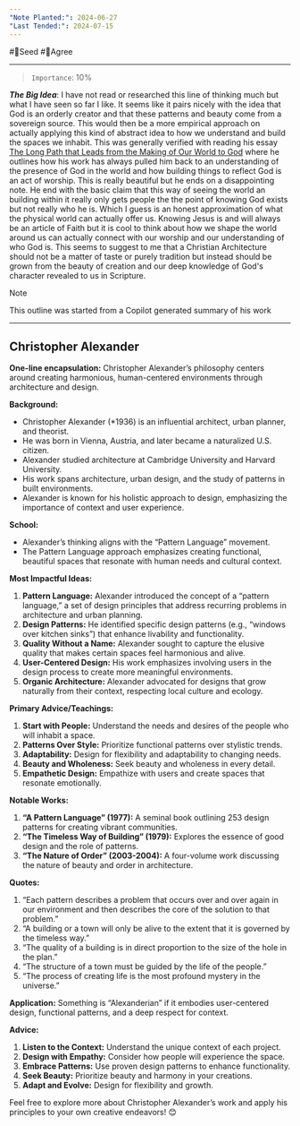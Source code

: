 ```yaml
---
"Note Planted:": 2024-06-27
"Last Tended:": 2024-07-15
---
```

#🌱Seed  #🙂Agree
****
> `Importance`: 10%
 
***The Big Idea***:  I have not read or researched this line of thinking much but what I have seen so far I like. It seems like it pairs nicely with the idea that God is an orderly creator and that these patterns and beauty come from a sovereign source.  This would then be a more empirical approach on actually applying this kind of abstract idea to how we understand and build the spaces we inhabit.  This was generally verified with reading his essay [The Long Path that Leads from the Making of Our World to God](https://www.buildingbeauty.org/resource-center-entries/2019/8/6/christopher-alexander-the-long-path-that-leads-from-the-making-of-our-world-to-god) where he outlines how his work has always pulled him back to an understanding of the presence of God in the world and how building things to reflect God is an act of worship. This is really beautiful but he ends on a disappointing note. He end with the basic claim that this way of seeing the world an building within it really only gets people the the point of knowing God exists but not really who he is. Which I guess is an honest approximation of what the physical world can actually offer us. Knowing Jesus is and will always be an article of Faith but it is cool to think about how we shape the world around us can actually connect with our worship and our understanding of who God is. This seems to suggest to me that a Christian Architecture should not be a matter of taste or purely tradition but instead should be grown from the beauty of creation and our deep knowledge of God's character revealed to us in Scripture. 

>[!Note]
>This outline was started from a Copilot generated summary of his work

****
## Christopher Alexander

**One-line encapsulation:** Christopher Alexander’s philosophy centers around creating harmonious, human-centered environments through architecture and design.

**Background:**

- Christopher Alexander (*1936) is an influential architect, urban planner, and theorist.
- He was born in Vienna, Austria, and later became a naturalized U.S. citizen.
- Alexander studied architecture at Cambridge University and Harvard University.
- His work spans architecture, urban design, and the study of patterns in built environments.
- Alexander is known for his holistic approach to design, emphasizing the importance of context and user experience.

**School:**

- Alexander’s thinking aligns with the “Pattern Language” movement.
- The Pattern Language approach emphasizes creating functional, beautiful spaces that resonate with human needs and cultural context.

**Most Impactful Ideas:**

1. **Pattern Language:** Alexander introduced the concept of a “pattern language,” a set of design principles that address recurring problems in architecture and urban planning.
2. **Design Patterns:** He identified specific design patterns (e.g., “windows over kitchen sinks”) that enhance livability and functionality.
3. **Quality Without a Name:** Alexander sought to capture the elusive quality that makes certain spaces feel harmonious and alive.
4. **User-Centered Design:** His work emphasizes involving users in the design process to create more meaningful environments.
5. **Organic Architecture:** Alexander advocated for designs that grow naturally from their context, respecting local culture and ecology.

**Primary Advice/Teachings:**

1. **Start with People:** Understand the needs and desires of the people who will inhabit a space.
2. **Patterns Over Style:** Prioritize functional patterns over stylistic trends.
3. **Adaptability:** Design for flexibility and adaptability to changing needs.
4. **Beauty and Wholeness:** Seek beauty and wholeness in every detail.
5. **Empathetic Design:** Empathize with users and create spaces that resonate emotionally.

**Notable Works:**

1. **“A Pattern Language” (1977):** A seminal book outlining 253 design patterns for creating vibrant communities.
2. **“The Timeless Way of Building” (1979):** Explores the essence of good design and the role of patterns.
3. **“The Nature of Order” (2003-2004):** A four-volume work discussing the nature of beauty and order in architecture.

**Quotes:**

1. “Each pattern describes a problem that occurs over and over again in our environment and then describes the core of the solution to that problem.”
2. “A building or a town will only be alive to the extent that it is governed by the timeless way.”
3. “The quality of a building is in direct proportion to the size of the hole in the plan.”
4. “The structure of a town must be guided by the life of the people.”
5. “The process of creating life is the most profound mystery in the universe.”

**Application:** Something is “Alexanderian” if it embodies user-centered design, functional patterns, and a deep respect for context.

**Advice:**

1. **Listen to the Context:** Understand the unique context of each project.
2. **Design with Empathy:** Consider how people will experience the space.
3. **Embrace Patterns:** Use proven design patterns to enhance functionality.
4. **Seek Beauty:** Prioritize beauty and harmony in your creations.
5. **Adapt and Evolve:** Design for flexibility and growth.

Feel free to explore more about Christopher Alexander’s work and apply his principles to your own creative endeavors! 😊